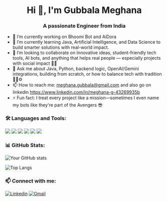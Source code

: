 <h1 align="center">Hi 👋, I'm Gubbala Meghana</h1>
<h3 align="center">A passionate Engineer from India</h3>

- 🔭 I’m currently working on Bhoomi Bot and AiDora
- 🌱 I’m currently learning Java, Artificial Intelligence, and Data Science to build smarter solutions with real-world impact.
- 👯 I’m looking to collaborate on Innovative ideas, student-friendly tech tools, AI bots, and anything that helps real people — especially projects with social impact 🌱🤝
- 💬 Ask me about Java, Python, backend logic, OpenAI/Gemini integrations, building from scratch, or how to balance tech with tradition 🧘‍♂️⚙️
- 📫 How to reach me: meghana.gubbala@gmail.com and also go on linkedin https://www.linkedin.com/in/meghana-g-43269935b
- ⚡ Fun fact: I treat every project like a mission—sometimes I even name my bots like they're part of the Avengers 😎

### 🛠️ Languages and Tools:
<p align="left">
  <img src="https://img.shields.io/badge/Java-ED8B00?style=for-the-badge&logo=java&logoColor=white" />
  <img src="https://img.shields.io/badge/Python-3776AB?style=for-the-badge&logo=python&logoColor=white" />
  <img src="https://img.shields.io/badge/HTML5-E34F26?style=for-the-badge&logo=html5&logoColor=white" />
  <img src="https://img.shields.io/badge/CSS3-1572B6?style=for-the-badge&logo=css3&logoColor=white" />
  <img src="https://img.shields.io/badge/Artificial%20Intelligence-black?style=for-the-badge&logo=openai&logoColor=white" />
  <img src="https://img.shields.io/badge/Data%20Science-4B8BBE?style=for-the-badge&logo=databricks&logoColor=white" />
</p>


### 📊 GitHub Stats:
![Your GitHub stats](https://github-readme-stats.vercel.app/api?username=YourUsername&show_icons=true&theme=radical)

![Top Langs](https://github-readme-stats.vercel.app/api/top-langs/?username=YourUsername&layout=compact)

### 📫 Connect with me:
[![Linkedin](https://img.shields.io/badge/-LinkedIn-blue?style=flat-square&logo=linkedin)](https://www.linkedin.com/in/meghana-g-43269935b)
[![Gmail](https://img.shields.io/badge/-Gmail-red?style=flat-square&logo=gmail&logoColor=white)](meghana.gubbala@gmail.com)
